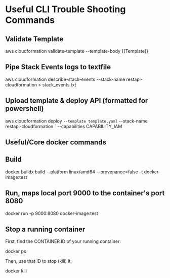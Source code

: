 # Useful CLI Trouble Shooting Commands

## Validate Template
aws cloudformation validate-template --template-body {{Template}}

## Pipe Stack Events logs to textfile

aws cloudformation describe-stack-events --stack-name restapi-cloudformation > stack_events.txt

## Upload template & deploy API (formatted for powershell)

aws cloudformation deploy `
  --template template.yaml `
  --stack-name restapi-cloudformation `
  --capabilities CAPABILITY_IAM

## Useful/Core docker commands

## Build 
docker buildx build --platform linux/amd64 --provenance=false -t docker-image:test

## Run, maps local port 9000 to the container's port 8080
docker run -p 9000:8080 docker-image:test

## Stop a running container
First, find the CONTAINER ID of your running container:

docker ps

Then, use that ID to stop (kill) it:

docker kill <CONTAINER ID>
